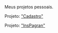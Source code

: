 Meus projetos pessoais.

Projeto: <a href="https://vanttine.github.io/projetos/Cadastro/?name=&lastename=&email=&number=&cpf=" target="_blank"> "Cadastro"</a>

Projeto: <a href="https://vanttine.github.io/projetos/InsPagran/" target="_blank">"InsPagran"</a>
